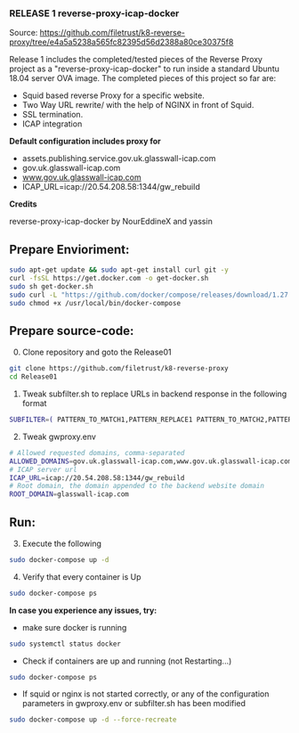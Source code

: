 ### RELEASE 1 reverse-proxy-icap-docker
Source: https://github.com/filetrust/k8-reverse-proxy/tree/e4a5a5238a565fc82395d56d2388a80ce30375f8

Release 1 includes the completed/tested pieces of the Reverse Proxy project as a "reverse-proxy-icap-docker" to run inside a standard Ubuntu 18.04 server OVA image. The completed pieces of this project so far are:

- Squid based reverse Proxy for a specific website.
- Two Way URL rewrite/ with the help of NGINX in front of Squid.
- SSL termination.
- ICAP integration

**Default configuration includes proxy for**
- assets.publishing.service.gov.uk.glasswall-icap.com
- gov.uk.glasswall-icap.com
- www.gov.uk.glasswall-icap.com
- ICAP_URL=icap://20.54.208.58:1344/gw_rebuild



**Credits**

reverse-proxy-icap-docker by NourEddineX and yassin


## Prepare Envioriment:

``` bash
sudo apt-get update && sudo apt-get install curl git -y
curl -fsSL https://get.docker.com -o get-docker.sh
sudo sh get-docker.sh
sudo curl -L "https://github.com/docker/compose/releases/download/1.27.0/docker-compose-$(uname -s)-$(uname -m)" -o /usr/local/bin/docker-compose
sudo chmod +x /usr/local/bin/docker-compose
```



## Prepare source-code:

0. Clone repository and goto the Release01

```bash
git clone https://github.com/filetrust/k8-reverse-proxy
cd Release01
```

1. Tweak subfilter.sh to replace URLs in backend response in the following format

```bash
SUBFILTER=( PATTERN_TO_MATCH1,PATTERN_REPLACE1 PATTERN_TO_MATCH2,PATTERN_REPLACE2 )
```

2. Tweak gwproxy.env 

```bash
# Allowed requested domains, comma-separated
ALLOWED_DOMAINS=gov.uk.glasswall-icap.com,www.gov.uk.glasswall-icap.com,assets.publishing.service.gov.uk.glasswall-icap.com
# ICAP server url
ICAP_URL=icap://20.54.208.58:1344/gw_rebuild
# Root domain, the domain appended to the backend website domain
ROOT_DOMAIN=glasswall-icap.com
```

## Run:

3. Execute the following
```bash
sudo docker-compose up -d
```

4. Verify that every container is Up
```bash
sudo docker-compose ps
```

**In case you experience any issues, try:**

- make sure docker is running
``` bash
sudo systemctl status docker
```

- Check if containers are up and running (not Restarting...)
``` bash
sudo docker-compose ps
```

- If squid or nginx is not started correctly, or any of the configuration parameters in gwproxy.env or subfilter.sh has been modified
``` bash
sudo docker-compose up -d --force-recreate
```
